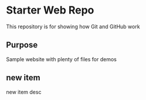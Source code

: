 # Starter Web Repo

This repository is for showing how Git and GitHub work

## Purpose

Sample website with plenty of files for demos

## new item
new item desc